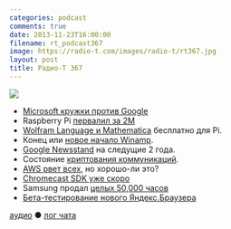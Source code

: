 ```yaml
---
categories: podcast
comments: true
date: 2013-11-23T16:00:00
filename: rt_podcast367
image: https://radio-t.com/images/radio-t/rt367.jpg
layout: post
title: Радио-Т 367
---
```


![](https://radio-t.com/images/radio-t/rt367.jpg)

* [Microsoft кружки  против Google](http://www.theverge.com/2013/11/20/5127052/microsoft-scroogled-mugs-t-shirts-store)
* Raspberry Pi [первалил за 2M](http://thenextweb.com/insider/2013/11/18/raspberry-pi-has-now-sold-over-2-million-of-its-affordable-micro-computers/)
* [Wolfram Language и Mathematica](http://www.raspberrypi.org/archives/5282) бесплатно для Pi.
* Конец или [новое начало Winamp](http://techcrunch.com/2013/11/21/source-microsoft-in-talks-to-buy-shoutcast-and-winamp-from-aol/).
* [Google Newsstand](http://www.techhive.com/article/2065122/google-kills-magazines-and-currents-so-that-newsstand-may-live.html) на следущие 2 года.
* Состояние [криптования коммуникаций](https://www.eff.org/deeplinks/2013/11/encrypt-web-report-whos-doing-what).
* [AWS рвет всех](http://www.infoworld.com/d/cloud-computing/aws-may-dominate-its-not-necessarily-best-business-231189), но хорошо-ли это?
* [Chromecast SDK уже скоро](http://gigaom.com/2013/11/22/chromecast-google-cast-sdk/)
* Samsung продал [целых 50,000 часов](http://thenextweb.com/insider/2013/11/19/samsung-says-it-has-sold-800000-galaxy-gears-refuting-reports-of-under-50000-sales/)
* [Бета-тестирование нового Яндекс.Браузера](http://habrahabr.ru/company/yandex/blog/202542/)

[аудио](http://cdn.radio-t.com/rt_podcast367.mp3) ● [лог чата](http://chat.radio-t.com/logs/radio-t-367.html)
<audio src="http://cdn.radio-t.com/rt_podcast367.mp3" preload="none"></audio>
